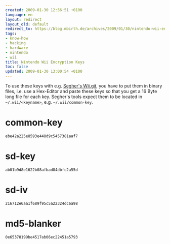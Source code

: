 ```yaml
---
created: 2009-01-30 12:56:51 +0100
language: en
layout: redirect
layout_old: default
redirect_to: https://blog.mbirth.de/archives/2009/01/30/nintendo-wii-encryption-keys.html
tags:
- know-how
- hacking
- hardware
- nintendo
- wii
title: Nintendo Wii Encryption Keys
toc: false
updated: 2009-01-30 13:00:54 +0100
---
```


To use these keys with e.g. [Segher's Wii.git](http://wiibrew.org/wiki/Segher's_Wii.git), you have to put them in binary
files, i.e. use a Hex-Editor and paste these keys so that you get a 16 Byte long file for each key. Segher's tools
expect them to be located in `~/.wii/<keyname>`, e.g. `~/.wii/common-key`.

common-key
==========

    ebe42a225e8593e448d9c5457381aaf7


sd-key
======

    ab01b9d8e1622b08afbad84dbfc2a55d


sd-iv
=====

    216712e6aa1f689f95c5a22324dc6a98


md5-blanker
===========

    0e65378199be4517ab06ec22451a5793